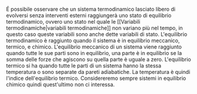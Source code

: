 É possibile osservare che un sistema termodinamico lasciato libero di evolversi senza interventi esterni raggiungerà uno stato di equilibrio termodinamico, ovvero uno stato nel quale le [[Variabili termodinamiche|variabili termodinamiche]] non variano più nel tempo, in questo caso queste variabili sono anche dette variabili di stato.
L'equilibrio termodinamico è raggiunto quando il sistema è in equilibrio meccanico, termico, e chimico. 
L'equilibrio meccanico di un sistema viene raggiunto quando tutte le sue parti sono in equilibrio, una parte è in equilibrio se la somma delle forze che agiscono su quella parte è uguale a zero. 
L'equilibrio termico si ha quando tutte le parti di un sistema hanno la stessa temperatura o sono separate da pareti adiabatiche. La temperatura è quindi l'indice dell'equilibrio termico. Considereremo sempre sistemi in equilibrio chimico quindi quest'ultimo non ci interessa.

